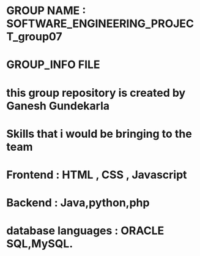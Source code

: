 # GROUP NAME : SOFTWARE_ENGINEERING_PROJECT_group07
# GROUP_INFO FILE 
#
#
# this group repository is created by Ganesh Gundekarla
# Skills that i would be bringing to the team 
# Frontend : HTML , CSS , Javascript 
# Backend : Java,python,php
# database languages : ORACLE SQL,MySQL.
